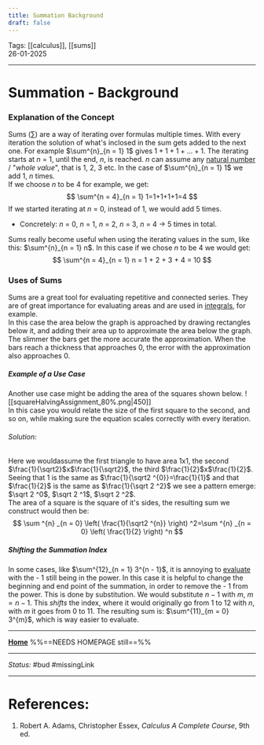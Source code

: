```yaml
---
title: Summation Background
draft: false
---
```

Tags: [[calculus]], [[sums]] <br>26-01-2025

---
# Summation -  Background
### Explanation of the Concept
Sums ($\sum$) are a way of iterating over formulas multiple times. With every iteration the solution of what's inclosed in the sum gets added to the next one. For example $\sum^{n}_{n = 1} 1$ gives $1+1+1+...+1$. The iterating starts at $n$ = 1, until the end, $n$, is reached. $n$ can assume any [natural number](https://en.wikipedia.org/wiki/Natural_number) / "_whole value_", that is 1, 2, 3 etc. In the case of $\sum^{n}_{n = 1} 1$ we add 1, $n$ times. <br>If we choose $n$ to be 4 for example, we get:
$$
\sum^{n = 4}_{n = 1} 1=1+1+1+1=4
$$
If we started iterating at $n$ = 0, instead of 1, we would add 5 times.
- Concretely: $n$ = 0, $n$ = 1, $n$ = 2, $n$ = 3, $n$ = 4 $\rightarrow$ 5 times in total.

Sums really become useful when using the iterating values in the sum, like this: $\sum^{n}_{n = 1} n$. In this case if we chose $n$ to be 4 we would get:
$$
\sum^{n = 4}_{n = 1} n = 1 + 2 + 3 + 4 = 10
$$

### Uses of Sums
Sums are a great tool for evaluating repetitive and connected series. They are of great importance for evaluating areas and are used in [integrals](integration%20and%20techniques), for example. <br>In this case the area below the graph is approached by drawing rectangles below it, and adding their area up to approximate the area below the graph. The slimmer the bars get the more accurate the approximation. When the bars reach a thickness that approaches 0, the error with the approximation also approaches 0. 
##### Example of a Use Case
Another use case might be adding the area of the squares shown below.
![[squareHalvingAssignment_80%.png|450]]<br>In this case you would relate the size of the first square to the second, and so on, while making sure the equation scales correctly with every iteration.
###### Solution:
Here we wouldassume the first triangle to have area $1$x$1$, the second $\frac{1}{\sqrt2}$x$\frac{1}{\sqrt2}$, the third $\frac{1}{2}$x$\frac{1}{2}$. <br>Seeing that $1$ is the same as $\frac{1}{\sqrt2 ^{0}}=\frac{1}{1}$ and that $\frac{1}{2}$ is the same as $\frac{1}{\sqrt 2 ^2}$ we see a pattern emerge: <br>$\sqrt 2 ^0$, $\sqrt 2 ^1$, $\sqrt 2 ^2$. <br>The area of a square is the square of it's sides, the resulting sum we construct would then be:
$$
\sum ^{n} _{n = 0} \left( \frac{1}{\sqrt2 ^{n}} \right) ^2=\sum ^{n} _{n = 0} \left( \frac{1}{2} \right) ^n
$$

##### Shifting the Summation Index
In some cases, like $\sum^{12}_{n = 1} 3^{n - 1}$, it is annoying to [evaluate](evaluating%20infinite%20series) with the - 1 still being in the power. In this case it is helpful to change the beginning and end point of the summation, in order to remove the - 1 from the power. This is done by substitution. We would substitute $n-1$ with $m$, $m = n - 1$. This _shifts_ the index, where it would originally go from 1 to 12 with $n$, with $m$ it goes from 0 to 11. The resulting sum is: $\sum^{11}_{m = 0} 3^{m}$, which is way easier to evaluate.












---
__[Home]()__ %%==NEEDS HOMEPAGE still==%%

---
_Status:_ #bud #missingLink

---
# References:
1. Robert A. Adams, Christopher Essex, _Calculus A Complete Course_, 9th ed.